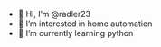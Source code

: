- 👋 Hi, I’m @radler23
- 👀 I’m interested in home automation
- 🌱 I’m currently learning python
<!---
radler23/radler23 is a ✨ special ✨ repository because its `README.md` (this file) appears on your GitHub profile.
You can click the Preview link to take a look at your changes.
--->
